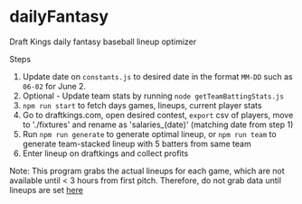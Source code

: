 # dailyFantasy
Draft Kings daily fantasy baseball lineup optimizer

Steps
1. Update date on `constants.js` to desired date in the format `MM-DD` such as `06-02` for June 2.
2. Optional - Update team stats by running `node getTeamBattingStats.js`
3. `npm run start` to fetch days games, lineups, current player stats
4. Go to draftkings.com, open desired contest, `export` csv of players, move to './fixtures' and rename as 'salaries_(date)' (matching date from step 1)
5. Run `npm run generate` to generate optimal lineup, or `npm run team` to generate team-stacked lineup with 5 batters from same team
6. Enter lineup on draftkings and collect profits

Note:
This program grabs the actual lineups for each game, which are not available until < 3 hours from first pitch. Therefore, do not grab data until lineups are set [here](https://www.fangraphs.com/livescoreboard.aspx)
